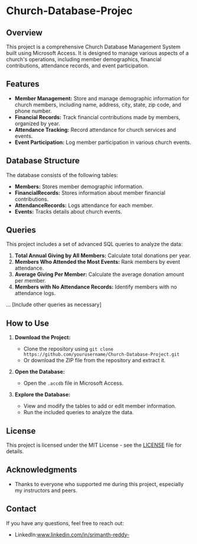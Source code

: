 # Church-Database-Projec 
## Overview

This project is a comprehensive Church Database Management System built using Microsoft Access. It is designed to manage various aspects of a church's operations, including member demographics, financial contributions, attendance records, and event participation.

## Features

- **Member Management:** Store and manage demographic information for church members, including name, address, city, state, zip code, and phone number.
- **Financial Records:** Track financial contributions made by members, organized by year.
- **Attendance Tracking:** Record attendance for church services and events.
- **Event Participation:** Log member participation in various church events.

## Database Structure

The database consists of the following tables:

- **Members:** Stores member demographic information.
- **FinancialRecords:** Stores information about member financial contributions.
- **AttendanceRecords:** Logs attendance for each member.
- **Events:** Tracks details about church events.

## Queries

This project includes a set of advanced SQL queries to analyze the data:

1. **Total Annual Giving by All Members:** Calculate total donations per year.
2. **Members Who Attended the Most Events:** Rank members by event attendance.
3. **Average Giving Per Member:** Calculate the average donation amount per member.
4. **Members with No Attendance Records:** Identify members with no attendance logs.

... [Include other queries as necessary]

## How to Use

1. **Download the Project:**
   - Clone the repository using `git clone https://github.com/yourusername/Church-Database-Project.git`
   - Or download the ZIP file from the repository and extract it.

2. **Open the Database:**
   - Open the `.accdb` file in Microsoft Access.

3. **Explore the Database:**
   - View and modify the tables to add or edit member information.
   - Run the included queries to analyze the data.


## License

This project is licensed under the MIT License - see the [LICENSE](LICENSE) file for details.

## Acknowledgments

- Thanks to everyone who supported me during this project, especially my instructors and peers.

## Contact

If you have any questions, feel free to reach out:

- LinkedIn:www.linkedin.com/in/srimanth-reddy- 
